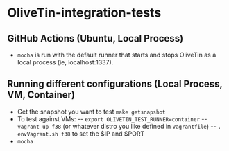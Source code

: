# OliveTin-integration-tests

## GitHub Actions (Ubuntu, Local Process)

- `mocha` is run with the default runner that starts and stops OliveTin as a local process (ie, localhost:1337).

## Running different configurations (Local Process, VM, Container)

- Get the snapshot you want to test `make getsnapshot`
- To test against VMs:
-- `export OLIVETIN_TEST_RUNNER=container`
-- `vagrant up f38` (or whatever distro you like defined in `Vagrantfile`)
-- `. envVagrant.sh f38` to set the $IP and $PORT
- `mocha`
